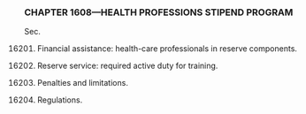 ### **CHAPTER 1608—HEALTH PROFESSIONS STIPEND PROGRAM** ###

Sec.

16201. Financial assistance: health-care professionals in reserve components.

16202. Reserve service: required active duty for training.

16203. Penalties and limitations.

16204. Regulations.
